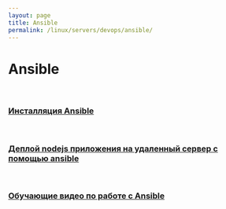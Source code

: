 ```yaml
---
layout: page
title: Ansible
permalink: /linux/servers/devops/ansible/
---
```


# Ansible

<br/>

### [Инсталляция Ansible](/linux/servers/devops/ansible/install/)

<br/>

### [Деплой nodejs приложения на удаленный сервер с помощью ansible](/linux/servers/devops/ansible/deploy-node-app-by-ansible/)

<br/>

### [Обучающие видео по работе с Ansible](/linux/servers/devops/ansible/videos/)
